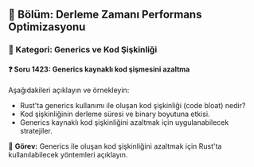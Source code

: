## 📘 Bölüm: Derleme Zamanı Performans Optimizasyonu  
### 🔹 Kategori: Generics ve Kod Şişkinliği  
#### ❓ Soru 1423: Generics kaynaklı kod şişmesini azaltma

Aşağıdakileri açıklayın ve örnekleyin:

- Rust'ta generics kullanımı ile oluşan kod şişkinliği (code bloat) nedir?
- Kod şişkinliğinin derleme süresi ve binary boyutuna etkisi.
- Generics kaynaklı kod şişkinliğini azaltmak için uygulanabilecek stratejiler.

🔧 **Görev:** Generics ile oluşan kod şişkinliğini azaltmak için Rust'ta kullanılabilecek yöntemleri açıklayın.
